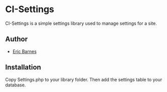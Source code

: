 # CI-Settings

CI-Settings is a simple settings library used to manage settings for a site.

## Author

* [Eric Barnes](http://ericlbarnes.com/)


## Installation

Copy Settings.php to your library folder. Then add the settings table to your database.